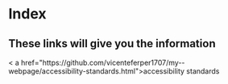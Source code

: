 <html>
  <head>
    <meta charset="utf 8">
    <title>Index</title>
    
  </head>
  <body>
  <h1> Index</h1>
  <h2> These links will give you the information</h2>
  < a href="https://github.com/vicenteferper1707/my--webpage/accessibility-standards.html">accessibility standards</a> <br>
  
  </body>
</html>
    
    
    
